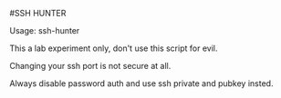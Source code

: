 #SSH HUNTER

Usage:
	ssh-hunter <host>


This a lab experiment only, don't use this script for evil.

Changing your ssh port is not secure at all.

Always disable password auth and use ssh private and pubkey insted.
